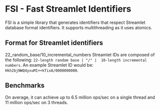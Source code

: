 # FSI - Fast Streamlet Identifiers

FSI is a simple library that generates identifiers that respect Streamlet database format identifiers. It supports multithreading as it uses atomics.

## Format for Streamlet identifiers

22_random_base/10_incremental_numbers
Streamlet IDs are composed of the following: `22-length random base | "/" |  10-length incremental numbers`. An example Streamlet ID would be: `Hkh2bjNWQ4yxuMI++kTixA/0000000000`.

## Benchmarks

On average, it can achieve up to 6.5 million ops/sec on a single thread and 11 million ops/sec on 3 threads.
